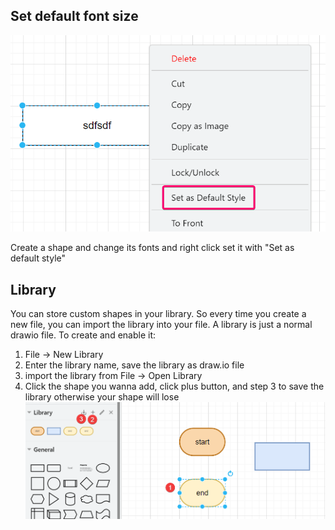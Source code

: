 
## Set default font size
![](./assets/drawio-set-default-style.png)

Create a shape and change its fonts and right click set it with "Set as default style"

## Library
You can store custom shapes in your library. So every time you create a new file, you can import the library into your file. A library is just a normal drawio file. To create and enable it:
1. File -> New Library
2. Enter the library name, save the library as draw.io file
3. import the library from File -> Open Library
4. Click the shape you wanna add, click plus button, and step 3 to save the library otherwise your shape will lose
 ![](./assets/drawio-library.png)

